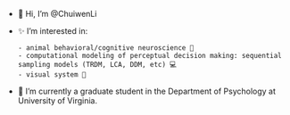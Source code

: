 - 👋 Hi, I’m @ChuiwenLi
- ✨ I’m interested in:

      - animal behavioral/cognitive neuroscience 🐀
      - computational modeling of perceptual decision making: sequential sampling models (TRDM, LCA, DDM, etc) 💻
      - visual system 👀
- 🌱 I’m currently a graduate student in the Department of Psychology at University of Virginia.

<!---
- 💞️ I’m looking to collaborate on ...
- 📫 How to reach me ...
ChuiwenLi/ChuiwenLi is a ✨ special ✨ repository because its `README.md` (this file) appears on your GitHub profile.
You can click the Preview link to take a look at your changes.
--->
